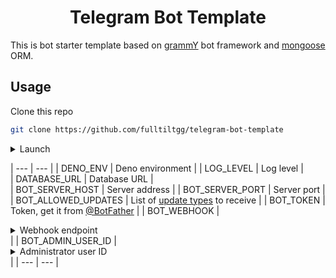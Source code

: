 <h1 align="center">Telegram Bot Template</h1>

This is bot starter template based on [grammY](https://grammy.dev/) bot framework and [mongoose](https://mongoosejs.com) ORM.

## Usage

Clone this repo

```bash
git clone https://github.com/fulltiltgg/telegram-bot-template
```

<details>
<summary>Launch</summary>

1.  Create environment variables file

```bash
cp .env.sample .env
```

2.  Edit [environment variables](#environment-variables-reference) in `.env`

3.  Launch bot

    ```bash
    # run bot
    deno task (dev|prod)
    ```

</details>

| --- | --- |
| DENO_ENV | Deno environment |
| LOG_LEVEL | Log level |                        
| DATABASE_URL | Database URL |                                                                                            
| BOT_SERVER_HOST | Server address |
| BOT_SERVER_PORT | Server port |
| BOT_ALLOWED_UPDATES | List of [update types](https://core.telegram.org/bots/api#update) to receive |
| BOT_TOKEN | Token, get it from [@BotFather](https://t.me/BotFather) |
| BOT_WEBHOOK | <details><summary>Webhook endpoint</summary>Used for setup a webhook in production mode.</details> |
| BOT_ADMIN_USER_ID | <details><summary>Administrator user ID</summary>Commands, such as `/stats` or `/setcommands`, will only be available to the user with this ID.</details> |
| --- | --- |